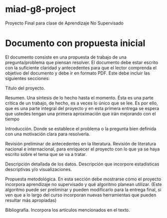 # miad-g8-project

Proyecto Final para clase de Aprendizaje No Supervisado

# Documento con propuesta inicial 
El documento consiste en una propuesta de trabajo de una pregunta/problema que piensan resolver. El documento debe estar escrito con la suficiente claridad y antecedentes para que el lector comprenda el objetivo del documento y debe ir en formato PDF. Este debe incluir las siguientes secciones: 

Título del proyecto. 

Resumen. Una síntesis de lo hecho hasta el momento. Ésta es una parte critica de un trabajo, de hecho, es a veces lo único que se lee. Es por ello, que es una parte integral del proyecto y en esta primera entrega se espera que ustedes tengan una primera aproximación que irán mejorando con el tiempo 

Introducción. Donde se establece el problema o la pregunta bien definida con una motivación clara para resolverla. 

Revisión preliminar de antecedentes en la literatura. Revisión de literatura nacional e internacional, para enriquecer el proyecto con lo que ya se haya escrito sobre el tema que se va a tratar.  

Descripción detallada de los datos.  Descripción que incorpore estadísticas descriptivas y/o visualizaciones. 

Propuesta metodológica. En esta sección debe mostrarse cómo el proyecto incorpora aprendizaje no supervisado y qué algoritmo planean utilizar. (Este algoritmo puede ser preliminar y pueden modificarlo para la entrega final, si ven que a lo largo del curso incorporan nuevas herramientas que pueden resultar más apropiadas) 

Bibliografía. Incorpora los artículos mencionados en el texto. 
